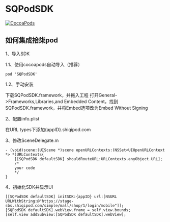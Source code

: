 # SQPodSDK

[![CocoaPods](https://img.shields.io/cocoapods/v/SQPodSDK.svg?style=flat)](http://cocoapods.org/?q=SQPodSDK)

如何集成拾柒pod
------------
1、导入SDK

1.1、使用cocoapods自动导入（推荐）
```
pod 'SQPodSDK'
```
1.2、手动安装

下载SQPodSDK.framework，并拖入工程
打开General->Frameworks,Libraries,and Embedded Content，找到SQPodSDK.framework，并将Embed选项改为Embed Without Signing

2、配置info.plist

在URL types下添加{appID}.shiqipod.com

3、修改SceneDelegate.m

```
- (void)scene:(UIScene *)scene openURLContexts:(NSSet<UIOpenURLContext *> *)URLContexts{
    [[SQPodSDK defaultSDK] shouldRouteURL:URLContexts.anyObject.URL];
    /*
    your code
    */
}
```

4、初始化SDK并显示UI

```
[[SQPodSDK defaultSDK] initSDK:{appID} url:[NSURL URLWithString:@"https://stage-sbs.shiqipod.com/simple/mall/shop/1/login/mobile"]];
[SQPodSDK defaultSDK].webView.frame = self.view.bounds;
[self.view addSubview:[SQPodSDK defaultSDK].webView];
```



